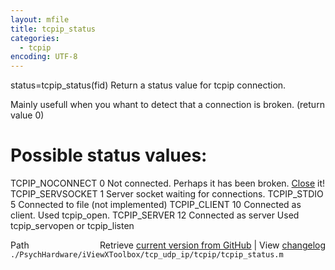 ```yaml
---
layout: mfile
title: tcpip_status
categories:
  - tcpip
encoding: UTF-8
---
```


status=tcpip\_status(fid) Return a status value for tcpip connection.

Mainly usefull when you whant to detect that a connection is broken.
(return value 0)

# Possible status values:

TCPIP\_NOCONNECT   0 Not connected. Perhaps it has been broken. [Close](/docs/Close) it!
TCPIP\_SERVSOCKET  1   Server socket waiting for connections.
TCPIP\_STDIO       5   Connected to file (not implemented)
TCPIP\_CLIENT      10  Connected as client. Used tcpip\_open.
TCPIP\_SERVER      12  Connected as server  Used tcpip\_servopen or tcpip\_listen


<div class="code_header" style="text-align:right;">
  <span style="float:left;">Path&nbsp;&nbsp;</span> <span class="counter">Retrieve <a href=
  "https://raw.github.com/Psychtoolbox-3/Psychtoolbox-3/beta/./PsychHardware/iViewXToolbox/tcp_udp_ip/tcpip/tcpip_status.m">current version from GitHub</a> | View <a href=
  "https://github.com/Psychtoolbox-3/Psychtoolbox-3/commits/beta/./PsychHardware/iViewXToolbox/tcp_udp_ip/tcpip/tcpip_status.m">changelog</a></span>
</div>
<div class="code">
  <code>./PsychHardware/iViewXToolbox/tcp_udp_ip/tcpip/tcpip_status.m</code>
</div>
